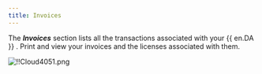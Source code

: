 ```yaml
---
title: Invoices
---
```

The ***Invoices*** section lists all the transactions associated with your {{ en.DA }} . Print and view your invoices and the licenses associated with them.  

![!!Cloud4051.png](/img/en/cloud/Cloud4051.png) 

